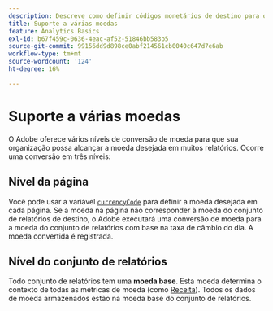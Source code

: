 ```yaml
---
description: Descreve como definir códigos monetários de destino para que o suporte a várias moedas funcione.
title: Suporte a várias moedas
feature: Analytics Basics
exl-id: b67f459c-0636-4eac-af52-51846bb583b5
source-git-commit: 99156dd9d898ce0abf214561cb0040c647d7e6ab
workflow-type: tm+mt
source-wordcount: '124'
ht-degree: 16%

---
```


# Suporte a várias moedas

O Adobe oferece vários níveis de conversão de moeda para que sua organização possa alcançar a moeda desejada em muitos relatórios. Ocorre uma conversão em três níveis:

## Nível da página

Você pode usar a variável [`currencyCode`](/help/implement/vars/config-vars/currencycode.md) para definir a moeda desejada em cada página. Se a moeda na página não corresponder à moeda do conjunto de relatórios de destino, o Adobe executará uma conversão de moeda para a moeda do conjunto de relatórios com base na taxa de câmbio do dia. A moeda convertida é registrada.

## Nível do conjunto de relatórios

Todo conjunto de relatórios tem uma **moeda base**. Esta moeda determina o contexto de todas as métricas de moeda (como [Receita](/help/components/metrics/revenue.md)). Todos os dados de moeda armazenados estão na moeda base do conjunto de relatórios.

